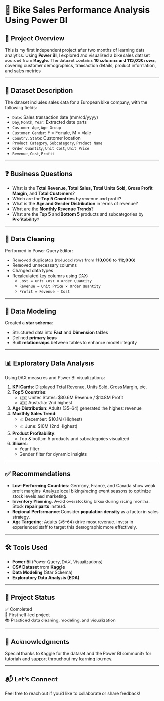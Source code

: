 # 🚴 Bike Sales Performance Analysis Using Power BI

## 📌 Project Overview

This is my first independent project after two months of learning data analytics. Using **Power BI**, I explored and visualized a bike sales dataset sourced from **Kaggle**. The dataset contains **18 columns and 113,036 rows**, covering customer demographics, transaction details, product information, and sales metrics.

---

## 🧩 Dataset Description

The dataset includes sales data for a European bike company, with the following fields:

- `Date`: Sales transaction date (mm/dd/yyyy)
- `Day`, `Month`, `Year`: Extracted date parts
- `Customer Age`, `Age Group`
- `Customer Gender`: F = Female, M = Male
- `Country`, `State`: Customer location
- `Product Category`, `Subcategory`, `Product Name`
- `Order Quantity`, `Unit Cost`, `Unit Price`
- `Revenue`, `Cost`, `Profit`

---

## ❓ Business Questions

- What is the **Total Revenue, Total Sales, Total Units Sold, Gross Profit Margin**, and **Total Customers**?
- Which are the **Top 5 Countries** by revenue and profit?
- What is the **Age and Gender Distribution** in terms of revenue?
- What are the **Monthly Revenue Trends**?
- What are the **Top 5** and **Bottom 5** products and subcategories by **Profitability**?

---

## 🧼 Data Cleaning

Performed in Power Query Editor:

- Removed duplicates (reduced rows from **113,036** to **112,036**)
- Removed unnecessary columns
- Changed data types
- Recalculated key columns using DAX:
  - `Cost = Unit Cost × Order Quantity`
  - `Revenue = Unit Price × Order Quantity`
  - `Profit = Revenue - Cost`

---

## 🧠 Data Modeling

Created a **star schema**:

- Structured data into **Fact** and **Dimension** tables
- Defined **primary keys**
- Built **relationships** between tables to enhance model integrity

---

## 📊 Exploratory Data Analysis

Using DAX measures and Power BI visualizations:

1. **KPI Cards**: Displayed Total Revenue, Units Sold, Gross Margin, etc.
2. **Top 5 Countries**:  
   - 🇺🇸 United States: $30.6M Revenue / $13.8M Profit  
   - 🇦🇺 Australia: 2nd highest
3. **Age Distribution**: Adults (35–64) generated the highest revenue
4. **Monthly Sales Trend**:
   - 📈 December: $10.1M (Highest)
   - 📈 June: $10M (2nd Highest)
5. **Product Profitability**:
   - Top & bottom 5 products and subcategories visualized
6. **Slicers**:
   - Year filter
   - Gender filter for dynamic insights

---

## ✅ Recommendations

- **Low-Performing Countries**: Germany, France, and Canada show weak profit margins. Analyze local biking/racing event seasons to optimize stock levels and marketing.
- **Inventory Planning**: Avoid overstocking bikes during racing months. Stock **repair parts** instead.
- **Regional Performance**: Consider **population density** as a factor in sales strategy.
- **Age Targeting**: Adults (35–64) drive most revenue. Invest in experienced staff to target this demographic more effectively.

---

## 🛠 Tools Used

- **Power BI** (Power Query, DAX, Visualizations)
- **CSV Dataset** from **Kaggle**
- **Data Modeling** (Star Schema)
- **Exploratory Data Analysis (EDA)**

---

## 📁 Project Status

✅ Completed  
🚀 First self-led project  
📚 Practiced data cleaning, modeling, and visualization

---

## 🙌 Acknowledgments

Special thanks to Kaggle for the dataset and the Power BI community for tutorials and support throughout my learning journey.

---

## 📬 Let’s Connect

Feel free to reach out if you’d like to collaborate or share feedback!

